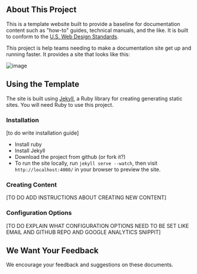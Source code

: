 ## About This Project

This is a template website built to provide a baseline for documentation content such as "how-to" guides, technical manuals, and the like. It is built to conform to the [U.S. Web Design Standards](https://standards.usa.gov).

This project is help teams needing to make a documentation site get up and running faster. It provides a site that looks like this:

![image](https://cloud.githubusercontent.com/assets/1237498/15230863/df1aa2d0-1865-11e6-947c-ecde1fb3b7f9.png)

## Using the Template

The site is built using [Jekyll](https://github.com/jekyll/jekyll "Link to More Information about Jekyll"), a Ruby library for creating generating static sites. You will need Ruby to use this project.

### Installation

[to do write installation guide]
  - Install ruby
  - Install Jekyll
  - Download the project from github (or fork it?)
  - To run the site locally, run `jekyll serve --watch`, then visit `http://localhost:4000/` in your browser to preview the site.

### Creating Content

[TO DO ADD INSTRUCTIONS ABOUT CREATING NEW CONTENT]

### Configuration Options
[TO DO EXPLAIN WHAT CONFIGURATION OPTIONS NEED TO BE SET LIKE EMAIL AND GITHUB REPO AND GOOGLE ANALYTICS SNIPPIT]

## We Want Your Feedback
We encourage your feedback and suggestions on these documents.
